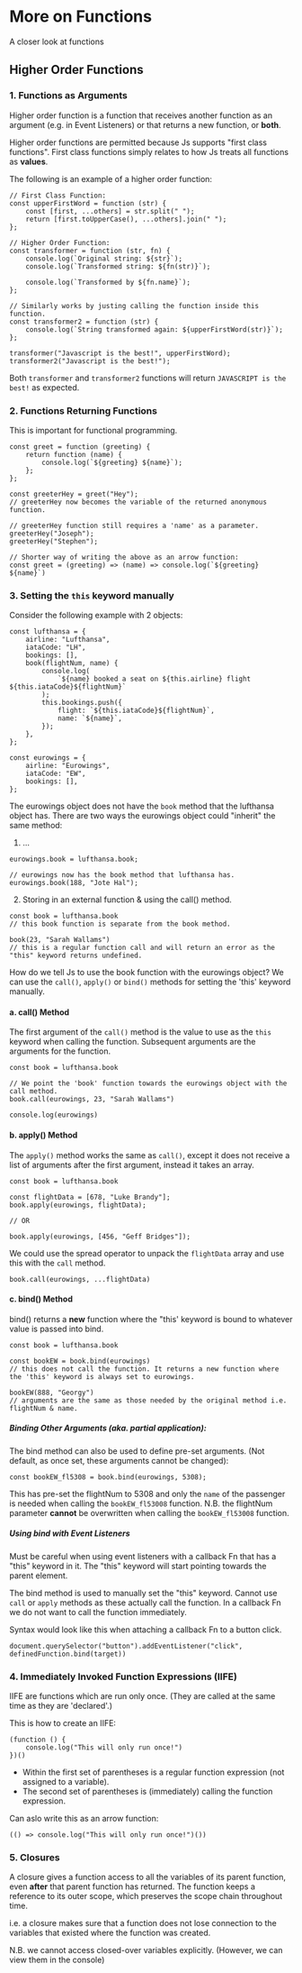 # More on Functions

A closer look at functions

## Higher Order Functions

### 1. Functions as Arguments

Higher order function is a function that receives another function as an argument (e.g. in Event Listeners) or that returns a new function, or **both**.

Higher order functions are permitted because Js supports "first class functions". First class functions simply relates to how Js treats all functions as **values**.

The following is an example of a higher order function:

```
// First Class Function:
const upperFirstWord = function (str) {
    const [first, ...others] = str.split(" ");
    return [first.toUpperCase(), ...others].join(" ");
};

// Higher Order Function:
const transformer = function (str, fn) {
    console.log(`Original string: ${str}`);
    console.log(`Transformed string: ${fn(str)}`);

    console.log(`Transformed by ${fn.name}`);
};

// Similarly works by justing calling the function inside this function.
const transformer2 = function (str) {
    console.log(`String transformed again: ${upperFirstWord(str)}`);
};

transformer("Javascript is the best!", upperFirstWord);
transformer2("Javascript is the best!");
```

Both `transformer` and `transformer2` functions will return `JAVASCRIPT is the best!` as expected.

### 2. Functions Returning Functions

This is important for functional programming.

```
const greet = function (greeting) {
    return function (name) {
        console.log(`${greeting} ${name}`);
    };
};

const greeterHey = greet("Hey");
// greeterHey now becomes the variable of the returned anonymous function.

// greeterHey function still requires a 'name' as a parameter.
greeterHey("Joseph");
greeterHey("Stephen");

// Shorter way of writing the above as an arrow function:
const greet = (greeting) => (name) => console.log(`${greeting} ${name}`)
```

### 3. Setting the `this` keyword manually

Consider the following example with 2 objects:

```
const lufthansa = {
    airline: "Lufthansa",
    iataCode: "LH",
    bookings: [],
    book(flightNum, name) {
        console.log(
            `${name} booked a seat on ${this.airline} flight ${this.iataCode}${flightNum}`
        );
        this.bookings.push({
            flight: `${this.iataCode}${flightNum}`,
            name: `${name}`,
        });
    },
};

const eurowings = {
    airline: "Eurowings",
    iataCode: "EW",
    bookings: [],
};
```

The eurowings object does not have the `book` method that the lufthansa object has. There are two ways the eurowings object could "inherit" the same method:

1. ...

```
eurowings.book = lufthansa.book;

// eurowings now has the book method that lufthansa has.
eurowings.book(188, "Jote Hal");

```

2. Storing in an external function & using the call() method.

```
const book = lufthansa.book
// this book function is separate from the book method.

book(23, "Sarah Wallams")
// this is a regular function call and will return an error as the "this" keyword returns undefined.
```

How do we tell Js to use the book function with the eurowings object? We can use the `call()`, `apply()` or `bind()` methods for setting the 'this' keyword manually.

#### a. call() Method

The first argument of the `call()` method is the value to use as the `this` keyword when calling the function. Subsequent arguments are the arguments for the function.

```
const book = lufthansa.book

// We point the 'book' function towards the eurowings object with the call method.
book.call(eurowings, 23, "Sarah Wallams")

console.log(eurowings)
```

#### b. apply() Method

The `apply()` method works the same as `call()`, except it does not receive a list of arguments after the first argument, instead it takes an array.

```
const book = lufthansa.book

const flightData = [678, "Luke Brandy"];
book.apply(eurowings, flightData);

// OR

book.apply(eurowings, [456, "Geff Bridges"]);
```

We could use the spread operator to unpack the `flightData` array and use this with the `call` method.

```
book.call(eurowings, ...flightData)

```

#### c. bind() Method

bind() returns a **new** function where the "this' keyword is bound to whatever value is passed into bind.

```
const book = lufthansa.book

const bookEW = book.bind(eurowings)
// this does not call the function. It returns a new function where the 'this' keyword is always set to eurowings.

bookEW(888, "Georgy")
// arguments are the same as those needed by the original method i.e. flightNum & name.
```

##### Binding Other Arguments (aka. partial application):

The bind method can also be used to define pre-set arguments. (Not default, as once set, these arguments cannot be changed):

```
const bookEW_fl5308 = book.bind(eurowings, 5308);
```

This has pre-set the flightNum to 5308 and only the `name` of the passenger is needed when calling the `bookEW_fl53008` function. N.B. the flightNum parameter **cannot** be overwritten when calling the `bookEW_fl53008` function.

##### Using bind with Event Listeners

Must be careful when using event listeners with a callback Fn that has a "this" keyword in it. The "this" keyword will start pointing towards the parent element.

The bind method is used to manually set the "this" keyword. Cannot use `call` or `apply` methods as these actually call the function. In a callback Fn we do not want to call the function immediately.

Syntax would look like this when attaching a callback Fn to a button click.

```
document.querySelector("button").addEventListener("click", definedFunction.bind(target))
```

### 4. Immediately Invoked Function Expressions (IIFE)

IIFE are functions which are run only once. (They are called at the same time as they are 'declared'.)

This is how to create an IIFE:

```
(function () {
    console.log("This will only run once!")
})()
```

- Within the first set of parentheses is a regular function expression (not assigned to a variable).
- The second set of parentheses is (immediately) calling the function expression.

Can aslo write this as an arrow function:

```
(() => console.log("This will only run once!")())
```

### 5. Closures

A closure gives a function access to all the variables of its parent function, even **after** that parent function has returned. The function keeps a reference to its outer scope, which preserves the scope chain throughout time.

i.e. a closure makes sure that a function does not lose connection to the variables that existed where the function was created.

N.B. we cannot access closed-over variables explicitly. (However, we can view them in the console)
